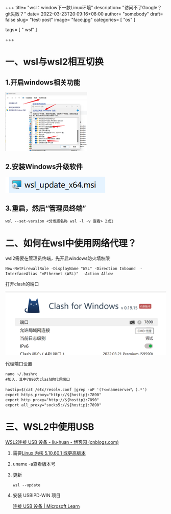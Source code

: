 +++
title= "wsl：window下一款Linux环境"
description= "访问不了Google？git失败？"
date= 2022-03-23T20:09:16+08:00
author= "somebody"
draft= false
slug= "test-post"
image= "face.jpg" 
categories= [
    "os"
]

tags=  [
    " wsl"
]

+++

# 一、wsl与wsl2相互切换

## 1.开启windows相关功能

<img src="images/image-20230412101652516.png" alt="image-20230412101652516" style="zoom:25%;" />

## 2.安装Windows升级软件

![image-20230412102121655](images/image-20230412102121655.png)

## 3.重启，然后“管理员终端”

~~~ shell
wsl --set-version <分发版名称 wsl -l -v 查看> 2或1
~~~





# 二、如何在wsl中使用网络代理？

wsl2需要在管理员终端，先开启windows防火墙权限

~~~
New-NetFirewallRule -DisplayName "WSL" -Direction Inbound  -InterfaceAlias "vEthernet (WSL)"  -Action Allow
~~~

打开clash的端口

![](images/image-20230420163307553.png)

代理端口设置

~~~
nano ~/.bashrc
#加入，其中7890为clash的代理端口

hostip=$(cat /etc/resolv.conf |grep -oP '(?<=nameserver\ ).*')
export https_proxy="http://${hostip}:7890"
export http_proxy="http://${hostip}:7890"
export all_proxy="socks5://${hostip}:7890"
~~~

# 三、WSL2中使用USB

[WSL2连接 USB 设备 - liu-huan - 博客园 (cnblogs.com)](https://www.cnblogs.com/huanliu/p/17161382.html)

1. 需要[Linux 内核 5.10.60.1 或更高版本](https://docs.microsoft.com/zh-cn/windows/wsl/kernel-release-notes)

2. uname -a查看版本号

3. 更新

   ~~~
   wsl --update
   ~~~

4. 安装 USBIPD-WIN 项目

   [连接 USB 设备 | Microsoft Learn](https://learn.microsoft.com/zh-cn/windows/wsl/connect-usb)